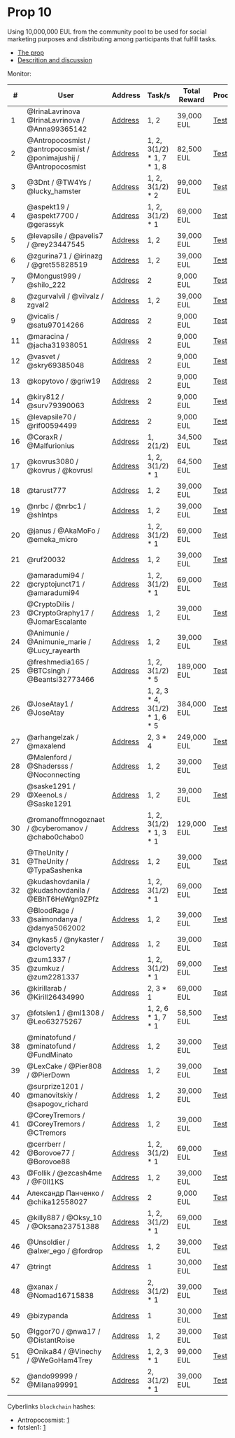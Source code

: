 # Prop 10

Using 10,000,000 EUL from the community pool to be used for social marketing purposes and distributing among participants that fulfill tasks.

- [The prop](https://cyber.page/governance/10)
- [Descrition and discussion](https://ai.cybercongress.ai/t/distribution-plan-for-10-mil-eul-from-prop-10/110)

Monitor:

| # | User | Address | Task/s | Total Reward | Proof |
|---|------|---------|-------|---------------|--------|
| 1 | @IrinaLavrinova @IrinaLavrinova / @Anna99365142 | [Address](https://cyber.page/network/euler/contract/cyber1m9x4gg6frezyeqldxdz4dvegxpcytxna9shdep) | 1, 2 | 39,000 EUL | [Test]() | 
| 2 | @Antropocosmist / @antropocosmist / @ponimajushij / @Antropocosmist| [Address](https://cyber.page/network/euler/contract/cyber1hyjhy0tp6geral2g9vj9nyteglf8t5q4ws6mx0) | 1, 2, 3(1/2) * 1, 7 * 1, 8 | 82,500 EUL | [Test]() | 
| 3 | @3Dnt / @TW4Ys / @lucky_hamster  | [Address](https://cyber.page/network/euler/contract/cyber1rc2647d9nftgwwh9n5vaw26lnjdrewc4fygps4) | 1, 2, 3(1/2) * 2 | 99,000 EUL | [Test]() | 
| 4 | @aspekt19 / @aspekt7700 / @gerassyk | [Address](https://cyber.page/network/euler/contract/cyber1yvlp9gzqaufwz02swp5wqsqhlmfcrcl8ljen4x) | 1, 2, 3(1/2) * 1 | 69,000 EUL | [Test]() | 
| 5 | @levapsile / @pavelis7 / @rey23447545 | [Address](https://cyber.page/network/euler/contract/cyber1y7ku6vf9vq53pv4y6lw2zjn4d5ul3javlae4ql) | 1, 2 | 39,000 EUL | [Test]() |
| 6 | @zgurina71 / @irinazg / @gret55828519  | [Address](https://cyber.page/network/euler/contract/cyber17tksas9e4nkp25vgwcsd7z6y83pa6u7sf4hlwl) | 1, 2 | 39,000 EUL | [Test]() | 
| 7 | @Mongust999 / @shilo_222 | [Address](https://cyber.page/network/euler/contract/cyber123wttw3lu62m7lcg23rkwr88cvv8apjmgw0fj5) | 2 | 9,000 EUL | [Test]() | 
| 8 | @zgurvalvil / @vilvalz / zgval2 | [Address](https://cyber.page/network/euler/contract/cyber167hs9ma63wd02xym0vjw80uqlekt0cs539rtd3) | 1, 2 | 39,000 EUL | [Test]() |
| 9 | @vicalis / @satu97014266 | [Address](https://cyber.page/network/euler/contract/cyber13855g4d5pfhtnqemgp700qs36qpjdnazt443vf) | 2 | 9,000 EUL | [Test]() | 
| 11 | @maracina / @jacha31938051 | [Address](https://cyber.page/network/euler/contract/cyber1m3yh7j0jefp9dl26cz8fqexfg8tds39lna899n) | 2 | 9,000 EUL | [Test]() | 
| 12 | @vasvet / @skry69385048 | [Address](https://cyber.page/network/euler/contract/cyber1ueywgan39tj27pdysq0d54cqvcwyggf6a52tcr) | 2 | 9,000 EUL | [Test]() |
| 13 | @kopytovo / @griw19 | [Address](https://cyber.page/network/euler/contract/cyber1pkxtd9xwmqwg08kjgz9xqyee3aw7j8upflkxq8) | 2 | 9,000 EUL | [Test]() | 
| 14 | @kiry812 / @surv79390063 | [Address](https://cyber.page/network/euler/contract/cyber197h938dvw52kzf2l7gke2u5tcz3grvlezpwmce) | 2 | 9,000 EUL | [Test]() | 
| 15 | @levapsile70 / @rif00594499 | [Address](https://cyber.page/network/euler/contract/cyber12arnsa069zhad0e40mlgy034n7aq77e2h77hww) | 2 | 9,000 EUL | [Test]() |
| 16 | @CoraxR / @Malfurionius | [Address](https://cyber.page/network/euler/contract/cyber1f6tmyjffs0p7f6xeh25esjhawxu2kll9khuxzr) | 1, 2(1/2) | 34,500 EUL | [Test]() | 
| 17 | @kovrus3080 / @kovrus / @kovrusl | [Address](https://cyber.page/network/euler/contract/cyber10r2sn7sasanc0tuw5wzupxvlpht5uv26602cdh) | 1, 2, 3(1/2) * 1 | 64,500 EUL | [Test]() | 
| 18 | @tarust777 | [Address](https://cyber.page/network/euler/contract/cyber1hjjsjgv7sx88mxfq9y44ql24xs76jj3w6ukj76) | 1, 2 | 39,000 EUL | [Test]() | 
| 19 | @nrbc / @nrbc1 / @shlntps | [Address](https://cyber.page/network/euler/contract/cyber189tpr8vg4qvwn7fgs6szkqr25yrammvvm64547) | 1, 2 | 39,000 EUL | [Test]() | 
| 20 | @janus / @AkaMoFo / @emeka_micro | [Address](https://cyber.page/network/euler/contract/cyber1h9k38zr5a532jzl0hsker9qz785m822zlca7fg) | 1, 2, 3(1/2) * 1 | 69,000 EUL | [Test]() | 
| 21 | @ruf20032 | [Address](https://cyber.page/network/euler/contract/cyber17vw0qcu9j8t6jhh83sjrzj07nwg9nndfuea7lj) | 1, 2 | 39,000 EUL | [Test]() | 
| 22 | @amaradumi94 / @cryptojunct71 / @amaradumi94 | [Address](https://cyber.page/network/euler/contract/cyber1zy3nxgwtw9hr99tzfaxasgwklm9ev843d2074z) | 1, 2, 3(1/2) * 1 | 69,000 EUL | [Test]() | 
| 23 | @CryptoDilis / @CryptoGraphy17 / @JomarEscalante | [Address](https://cyber.page/network/euler/contract/cyber15a8z9l8ufw8v8zdddfhesnmfzwwhua7azmgj3z) | 1, 2 | 39,000 EUL | [Test]() | 
| 24 | @Animunie / @Animunie_marie / @Lucy_rayearth | [Address](https://cyber.page/network/euler/contract/cyber1808q4nv5qafkk8ec9h56wwth6sl5a5ydtpvhw8) | 1, 2 | 39,000 EUL | [Test]() | 
| 25 | @freshmedia165 / @BTCsingh / @Beantsi32773466 | [Address](https://cyber.page/network/euler/contract/cyber1j5wpswepyxva5vupvg05pq6jzqh7ttdvae9vkv) | 1, 2, 3(1/2) * 5 | 189,000 EUL | [Test]() | 
| 26 | @JoseAtay1 / @JoseAtay  | [Address](https://cyber.page/network/euler/contract/cyber12c8kh7aaz2gg0l4nkd73t58nhurdarensvwstq) | 1, 2, 3 * 4, 3(1/2) * 1, 6 * 5 | 384,000 EUL | [Test]() | 
| 27 | @arhangelzak / @maxalend | [Address](https://cyber.page/network/euler/contract/cyber1zejjt25xw9gwvhave95ykkvgqjtk7j56dpkre2) | 2, 3 * 4 | 249,000 EUL | [Test]() | 
| 28 | @Malenford / @Shadersss / @Noconnecting | [Address](https://cyber.page/network/euler/contract/cyber1mzn966mlprxgkvayrqu209069px0qwz7v6q9jc) | 1, 2 | 39,000 EUL | [Test]() | 
| 29 | @saske1291 / @XeenoLs / @Saske1291 | [Address](https://cyber.page/network/euler/contract/cyber17kwvcuvar02ldacltr48373rm74z8lfkuc55m0) | 1, 2 | 39,000 EUL | [Test]() | 
| 30 | @romanoffmnogoznaet / @cyberomanov / @chabo0chabo0 | [Address](https://cyber.page/network/euler/contract/cyber1ssu4wqtzvvmwcukcv7l8zxny647mdx03ahc0f0) | 1, 2, 3(1/2) * 1, 3 * 1 | 129,000 EUL | [Test]() | 
| 31 | @TheUnity / @TheUnity / @TypaSashenka | [Address](https://cyber.page/network/euler/contract/cyber1xvsukg4tltfzduw0lsvgqyrhe6rzrlp46jvgjh) | 1, 2 | 39,000 EUL | [Test]() | 
| 32 | @kudashovdanila / @kudashovdanila / @EBhT6HeWgn9ZPfz | [Address](https://cyber.page/network/euler/contract/cyber1z33aen2znsmgy7wwzavwh2q0u7cu4e9xnwh2fc) | 1, 2, 3(1/2) * 1 | 69,000 EUL | [Test]() | 
| 33 | @BloodRage / @saimondanya / @danya5062002 | [Address](https://cyber.page/network/euler/contract/cyber104rtaftr9xmx6dcakempk590tfxx4ytdfctfjr) | 1, 2 | 39,000 EUL | [Test]() | 
| 34 | @nykas5 / @nykaster / @cloverty2 | [Address](https://cyber.page/network/euler/contract/cyber1undz2328av9agfhaguqs8zxzejv5zqccpsskv3) | 1, 2 | 39,000 EUL | [Test]() | 
| 35 | @zum1337 / @zumkuz / @zum2281337 | [Address](https://cyber.page/network/euler/contract/cyber1svwchckmrrkfl7py7l2fz3esla7lwmalm4xl5h) | 1, 2, 3(1/2) * 1 | 69,000 EUL | [Test]() | 
| 36 | @kirillarab / @Kirill26434990 | [Address](https://cyber.page/network/euler/contract/cyber1rzr7gnkm3kdqmzqya7ky98m8tnnmtet5r42xmj) | 2, 3 * 1 | 69,000 EUL | [Test]() | 
| 37 | @fotslen1 / @ml1308 / @Leo63275267 | [Address](https://cyber.page/network/euler/contract/cyber1e8dsx8yx9mjn8v8egz2n5vafkymqw98wqd3p5y) | 1, 2, 6 * 1, 7 * 1 | 58,500 EUL | [Test]() | 
| 38 | @minatofund / @minatofund / @FundMinato | [Address](https://cyber.page/network/euler/contract/cyber16gxdwa79rsvkjaawpcpswthgahm56p4m9y5jwc) | 1, 2 | 39,000 EUL | [Test]() | 
| 39 | @LexCake / @Pier808 / @PierDown | [Address](https://cyber.page/network/euler/contract/cyber1jsdfjw0pjjj5thg7z2tpm30njusrlsag09t95d) | 1, 2 | 39,000 EUL | [Test]() | 
| 40 | @surprize1201 / @manovitskiy / @sapogov_richard| [Address](https://cyber.page/network/euler/contract/cyber14thj9udwenk5q8c5ey2urude2j54xud2ejfckv) | 1, 2 | 39,000 EUL | [Test]() | 
| 41 | @CoreyTremors / @CoreyTremors / @CTremors | [Address](https://cyber.page/network/euler/contract/cyber13nef2p2g48kmj83m7f0ey76q6p9cdyrntf4wul) | 1, 2 | 39,000 EUL | [Test]() | 
| 42 | @cerrberr / @Borovoe77 / @Borovoe88 | [Address](https://cyber.page/network/euler/contract/cyberAE365C9D604877117A0BC2636155F985C2305374) | 1, 2, 3(1/2) * 1 | 69,000 EUL | [Test]() | 
| 43 | @Follik / @ezcash4me / @F0ll1KS | [Address](https://cyber.page/network/euler/contract/cyber1evnwfeuqsgkjwe5qwe5acyy6m4w5ch03lf2928) | 1, 2 | 39,000 EUL | [Test]() | 
| 44 | Александр Панченко / @chika12558027 | [Address](https://cyber.page/network/euler/contract/cyber1jgvy2vr96auye3er6n3tkhlu9hnxs6h3ef5cku) | 2 | 9,000 EUL | [Test]() | 
| 45 | @killy887 / @Oksy_10 / @Oksana23751388 | [Address](https://cyber.page/network/euler/contract/cyber8DAA3CCBC654A4F9EEA2C2C991EE8C1324139529) | 1, 2, 3(1/2) * 1 | 69,000 EUL | [Test]() | 
| 46 | @Unsoldier / @alxer_ego / @fordrop | [Address](https://cyber.page/network/euler/contract/cyber1kfz37afuxfyajrzk7xv6937xc0jsq4zdtq296l) | 1, 2 | 39,000 EUL | [Test]() | 
| 47 | @tringt | [Address](https://cyber.page/network/euler/contract/cyber105c5jk0xwzlk4pexgaeqkxq0xadtqchc38gzm8) | 1 | 30,000 EUL | [Test]() | 
| 48 | @xanax / @Nomad16715838 | [Address](https://cyber.page/network/euler/contract/cyber1vesdfkzd36m08clhvkpusq4gv0dnqm288revwe) | 2, 3(1/2) * 1 | 39,000 EUL | [Test]() | 
| 49 | @bizypanda | [Address](https://cyber.page/network/euler/contract/cyber1vesdfkzd36m08clhvkpusq4gv0dnqm288revwe) | 1 | 30,000 EUL | [Test]() | 
| 50 | @Iggor70 / @nwa17 / @DistantRoise | [Address](https://cyber.page/network/euler/contract/cyber1cjeg60652ueyu5222l3atmm8vrhlq4tfcgqtet) | 1, 2 | 39,000 EUL | [Test]() | 
| 51 | @Onika84 / @Vinechy / @WeGoHam4Trey | [Address](https://cyber.page/network/euler/contract/cyber1d66wegxpllcsnrzv9saqugpk2dausa837cvm2l) | 1, 2, 3 * 1 | 99,000 EUL | [Test]() | 
| 52 | @ando99999 / @Milana99991 | [Address](https://cyber.page/network/euler/contract/cyber1vmfs06hv80gc8jcpzu93ld4494azendxd9vva4) | 2, 3(1/2) * 1 | 39,000 EUL | [Test]() | 

Cyberlinks `blockchain` hashes:
- Antropocosmist: [1](https://cyber.page/network/euler/tx/1F97CB2F6D043B30A100A678F0A886C7435F9F3257168515F4B0A624D73A13DB)
- fotslen1: [1](https://cyber.page/network/euler/tx/89103564B1288DEDD53A54EDC822240F94D39767732F11C5B33C8AC3AE01B8BD)

